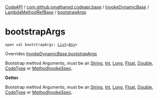 [CodeAPI](../../../index.md) / [com.github.jonathanxd.codeapi.base](../../index.md) / [InvokeDynamicBase](../index.md) / [LambdaMethodRefBase](index.md) / [bootstrapArgs](.)

# bootstrapArgs

`open val bootstrapArgs: `[`List`](https://kotlinlang.org/api/latest/jvm/stdlib/kotlin.collections/-list/index.html)`<`[`Any`](https://kotlinlang.org/api/latest/jvm/stdlib/kotlin/-any/index.html)`>`

Overrides [InvokeDynamicBase.bootstrapArgs](../bootstrap-args.md)

Bootstrap method Arguments, must be an [String](https://kotlinlang.org/api/latest/jvm/stdlib/kotlin/-string/index.html), [Int](https://kotlinlang.org/api/latest/jvm/stdlib/kotlin/-int/index.html),
[Long](https://kotlinlang.org/api/latest/jvm/stdlib/kotlin/-long/index.html), [Float](https://kotlinlang.org/api/latest/jvm/stdlib/kotlin/-float/index.html), [Double](https://kotlinlang.org/api/latest/jvm/stdlib/kotlin/-double/index.html), [CodeType](../../../com.github.jonathanxd.codeapi.type/-code-type/index.md) or [MethodInvokeSpec](../../../com.github.jonathanxd.codeapi.common/-method-invoke-spec/index.md).

**Getter**

Bootstrap method Arguments, must be an [String](https://kotlinlang.org/api/latest/jvm/stdlib/kotlin/-string/index.html), [Int](https://kotlinlang.org/api/latest/jvm/stdlib/kotlin/-int/index.html),
[Long](https://kotlinlang.org/api/latest/jvm/stdlib/kotlin/-long/index.html), [Float](https://kotlinlang.org/api/latest/jvm/stdlib/kotlin/-float/index.html), [Double](https://kotlinlang.org/api/latest/jvm/stdlib/kotlin/-double/index.html), [CodeType](../../../com.github.jonathanxd.codeapi.type/-code-type/index.md) or [MethodInvokeSpec](../../../com.github.jonathanxd.codeapi.common/-method-invoke-spec/index.md).

